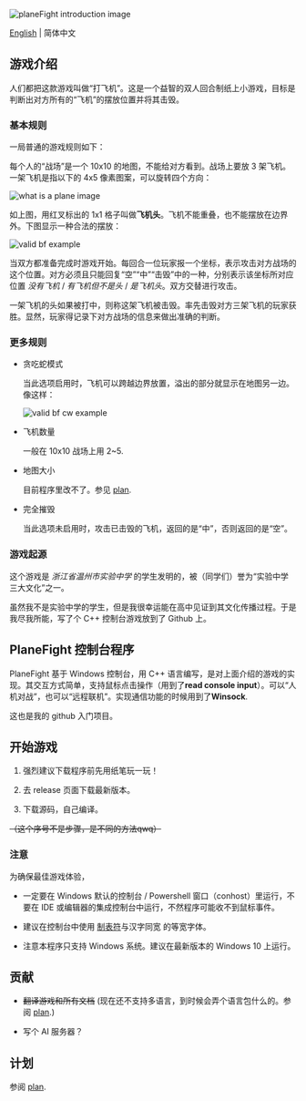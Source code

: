 ![planeFight introduction image]()

[English]() | 简体中文

## 游戏介绍

人们都把这款游戏叫做“打飞机”。这是一个益智的双人回合制纸上小游戏，目标是判断出对方所有的“飞机”的摆放位置并将其击毁。

### 基本规则

一局普通的游戏规则如下：

每个人的“战场”是一个 10x10 的地图，不能给对方看到。战场上要放 3 架飞机。一架飞机是指以下的 4x5 像素图案，可以旋转四个方向：

![what is a plane image]()

如上图，用红叉标出的 1x1 格子叫做**飞机头**。飞机不能重叠，也不能摆放在边界外。下图显示一种合法的摆放：

![valid bf example]()

当双方都准备完成时游戏开始。每回合一位玩家报一个坐标，表示攻击对方战场的这个位置。对方必须且只能回复“空”“中”“击毁”中的一种，分别表示该坐标所对应位置 _没有飞机_ / _有飞机但不是头_ / _是飞机头_。双方交替进行攻击。

一架飞机的头如果被打中，则称这架飞机被击毁。率先击毁对方三架飞机的玩家获胜。显然，玩家得记录下对方战场的信息来做出准确的判断。

### 更多规则

- 贪吃蛇模式

	当此选项启用时，飞机可以跨越边界放置，溢出的部分就显示在地图另一边。像这样：

	![valid bf cw example]()

- 飞机数量

	一般在 10x10 战场上用 2~5.

- 地图大小

	目前程序里改不了。参见 [plan]().

- 完全摧毁

	当此选项未启用时，攻击已击毁的飞机，返回的是“中”，否则返回的是“空”。

### 游戏起源

这个游戏是 _浙江省温州市实验中学_ 的学生发明的，被（同学们）誉为“实验中学三大文化”之一。

虽然我不是实验中学的学生，但是我很幸运能在高中见证到其文化传播过程。于是我尽我所能，写了个 C++ 控制台游戏放到了 Github 上。

## PlaneFight 控制台程序

PlaneFight 基于 Windows 控制台，用 C++ 语言编写，是对上面介绍的游戏的实现。其交互方式简单，支持鼠标点击操作（用到了**read console input**）。可以“人机对战”，也可以“远程联机”。实现通信功能的时候用到了**Winsock**.

这也是我的 github 入门项目。

## 开始游戏

1. 强烈建议下载程序前先用纸笔玩一玩！

1. 去 release 页面下载最新版本。

1. 下载源码，自己编译。

~~（这个序号不是步骤，是不同的方法qwq）~~

### 注意

为确保最佳游戏体验， 

- 一定要在 Windows 默认的控制台 / Powershell 窗口（conhost）里运行，不要在 IDE 或编辑器的集成控制台中运行，不然程序可能收不到鼠标事件。

- 建议在控制台中使用 [制表符](https://unicode-table.com/cn/blocks/box-drawing/)与汉字同宽 的等宽字体。

- 注意本程序只支持 Windows 系统。建议在最新版本的 Windows 10 上运行。

## 贡献

- ~~翻译游戏和所有文档~~ (现在还不支持多语言，到时候会弄个语言包什么的。参阅 [plan]().)

- 写个 AI 服务器？

## 计划

参阅 [plan]().